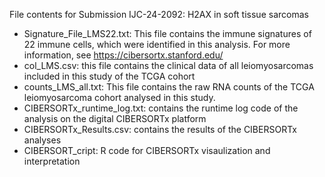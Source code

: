 File contents for Submission IJC-24-2092: H2AX in soft tissue sarcomas

- Signature_File_LMS22.txt: This file contains the immune signatures of 22 immune cells, which were identified in this analysis. For more information, see https://cibersortx.stanford.edu/
- col_LMS.csv: this file contains the clinical data of all leiomyosarcomas included in this study of the TCGA cohort
- counts_LMS_all.txt: This file contains the raw RNA counts of the TCGA leiomyosarcoma cohort analysed in this study.
- CIBERSORTx_runtime_log.txt: contains the runtime log code of the analysis on the digital CIBERSORTx platform
- CIBERSORTx_Results.csv: contains the results of the CIBERSORTx analyses
- CIBERSORT_cript: R code for CIBERSORTx visaulization and interpretation
